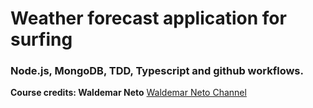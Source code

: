 # Weather forecast application for surfing

### Node.js, MongoDB, TDD, Typescript and github workflows.

**Course credits: Waldemar Neto**
[Waldemar Neto Channel](https://www.youtube.com/channel/UCqmJGTdcMIRXOZuukHZ8TqA)